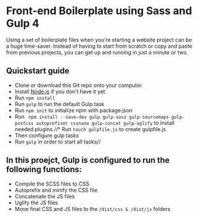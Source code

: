 # Front-end Boilerplate using Sass and Gulp 4

Using a set of boilerplate files when you're starting a website project can be a huge time-saver. Instead of having to start from scratch or copy and paste from previous projects, you can get up and running in just a minute or two.

## Quickstart guide

* Clone or download this Git repo onto your computer.
* Install [Node.js](https://nodejs.org/en/) if you don't have it yet.
* Run `npm install`
* Run `gulp` to run the default Gulp task
* Run `npm init` to initialize npm with package.json
* Run ` npm install --save-dev gulp gulp-sass gulp-sourcemaps gulp-postcss autoprefixer cssnano gulp-concat gulp-uglify`
  to install needed plugins
//* Run `touch gulpfile.js` to create gulpfile.js
* Then configure gulp tasks  
* Run `gulp` in order to start all tasks//
## In this proejct, Gulp is configured to run the following functions:

* Compile the SCSS files to CSS
* Autoprefix and minify the CSS file
* Concatenate the JS files
* Uglify the JS files
* Move final CSS and JS files to the `/dist/css & /dist/js` folders
 
